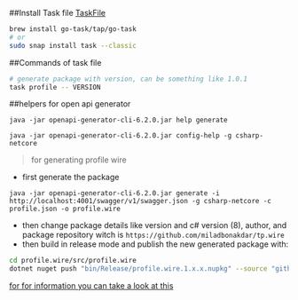 ##Install Task file [TaskFile](https://taskfile.dev/installation/)
```bash
brew install go-task/tap/go-task
# or
sudo snap install task --classic
```
##Commands of task file 
```bash
# generate package with version, can be something like 1.0.1 
task profile -- VERSION
```

##helpers for open api generator

```shell
java -jar openapi-generator-cli-6.2.0.jar help generate

java -jar openapi-generator-cli-6.2.0.jar config-help -g csharp-netcore

```

> for generating profile wire 
- first generate the package
```
java -jar openapi-generator-cli-6.2.0.jar generate -i http://localhost:4001/swagger/v1/swagger.json -g csharp-netcore -c profile.json -o profile.wire
```
- then change package details like version and c# version (8), author, and package repository witch is 
`https://github.com/miladbonakdar/tp.wire`
- then build in release mode and publish the new generated package with:
```bash
cd profile.wire/src/profile.wire
dotnet nuget push "bin/Release/profile.wire.1.x.x.nupkg" --source "github"

```

[for for information you can take a look at this](https://openapi-generator.tech/docs/generators/csharp-netcore/)
